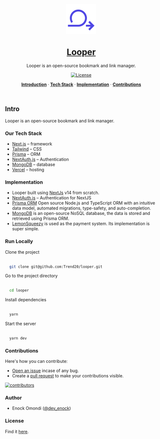 <a href="https://looper-ten.vercel.app/">
<p align="center"><img alt="Looper – An open source bookmark and link manager web application." width="100" height="100" src="./public/logo.svg"></p>
  <h1 align="center">Looper</h1>
</a>

<p align="center">
  Looper is an open-source bookmark and link manager.
</p>

<p align="center">
  <a href="https://github.com/Trend20/looper/blob/main/LICENSE">
    <img src="https://img.shields.io/github/license/Trend20/looper?label=license&logo=github&color=f80&logoColor=fff" alt="License" />
  </a>
</p>

<p align="center">
  <a href="#intro"><strong>Introduction</strong></a> ·
  <a href="#our-tech-stack"><strong>Tech Stack</strong></a> ·
  <a href="#implementation"><strong>Implementation</strong></a> ·
  <a href="#contributions"><strong>Contributions</strong></a>
</p>
<br/>

## Intro

Looper is an open-source bookmark and link manager.

### Our Tech Stack

- [Next.js](https://nextjs.org/) – framework
- [Tailwind](https://tailwindcss.com/) – CSS
- [Prisma](https://www.prisma.io/) – ORM
- [NextAuth.js](https://next-auth.js.org/) – Authentication
- [MongoDB](https://www.mongodb.com/) – database
- [Vercel](https://vercel.com/) – hosting

### Implementation

- Looper built using [NextJs](https://nextjs.org) v14 from scratch.
- [NextAuth.js](https://next-auth.js.org/) – Authentication for NextJS
- [Prisma ORM](https://www.prisma.io/) Open source Node.js and TypeScript ORM with an intuitive data model, automated migrations, type-safety, and auto-completion.
- [MongoDB](https://www.mongodb.com/) is an open-source NoSQL database, the data is stored and retrieved using Prisma ORM.
- [LemonSqueezy](https://lemonsqueezy.com/) is used as the payment system. Its implementation is super simple.

### Run Locally


Clone the project


```bash

  git clone git@github.com:Trend20/looper.git

```


Go to the project directory


```bash

  cd looper

```


Install dependencies


```bash

  yarn

```


Start the server


```bash

  yarn dev

```

### Contributions

Here's how you can contribute:

- [Open an issue](https://github.com/Trend20/looper/issues) incase of any bug.
- Create a [pull request](https://github.com/Trend20/looper/pulls) to make your contributions visible.

<a href="https://github.com/Trend20/looper/graphs/contributors">
  <img src="https://contrib.rocks/image?repo=Trend20/looper" alt="contributors" />
</a>

### Author

- Enock Omondi ([@dev_enock](https://x.com/dev_enock))

### License

Find it [here](https://github.com/Trend20/looper/blob/main/LICENSE).